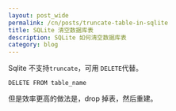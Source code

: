 ```yaml
---
layout: post_wide
permalink: /cn/posts/truncate-table-in-sqlite
title: SQLite 清空数据库表
description: SQLite 如何清空数据库表
category: blog
---
```

Sqlite 不支持`truncate`，可用 `DELETE`代替。

```
DELETE FROM table_name
```

但是效率更高的做法是，drop 掉表，然后重建。

